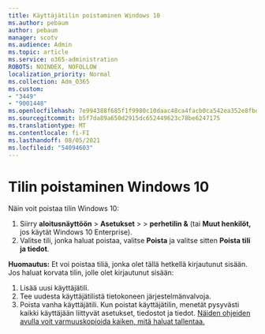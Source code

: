 ```yaml
---
title: Käyttäjätilin poistaminen Windows 10
ms.author: pebaum
author: pebaum
manager: scotv
ms.audience: Admin
ms.topic: article
ms.service: o365-administration
ROBOTS: NOINDEX, NOFOLLOW
localization_priority: Normal
ms.collection: Adm_O365
ms.custom:
- "3449"
- "9001448"
ms.openlocfilehash: 7e994388f685f1f9980c10daac48ca4facb0ca542ea352e8fbd31bf451cff305
ms.sourcegitcommit: b5f7da89a650d2915dc652449623c78be6247175
ms.translationtype: MT
ms.contentlocale: fi-FI
ms.lasthandoff: 08/05/2021
ms.locfileid: "54094603"
---
```

# <a name="remove-an-account-in-windows-10"></a>Tilin poistaminen Windows 10

Näin voit poistaa tilin Windows 10:

1. Siirry **aloitusnäyttöön**  >  **Asetukset**  >    >  **perhetilin &** (tai **Muut henkilöt,** jos käytät Windows 10 Enterprise).
2. Valitse tili, jonka haluat poistaa, valitse **Poista** ja valitse sitten **Poista tili ja tiedot**.
 
**Huomautus:** Et voi poistaa tiliä, jonka olet tällä hetkellä kirjautunut sisään.  Jos haluat korvata tilin, jolle olet kirjautunut sisään:

1. Lisää uusi käyttäjätili.
2. Tee uudesta käyttäjätilistä tietokoneen järjestelmänvalvoja.
3. Poista vanha käyttäjätili. Kun poistat käyttäjätilin, menetät pysyvästi kaikki käyttäjään liittyvät asetukset, tiedostot ja tiedot. [Näiden ohjeiden avulla voit varmuuskopioida kaiken, mitä haluat tallentaa.](https://support.microsoft.com/help/4027408/windows-10-backup-and-restore)